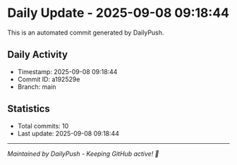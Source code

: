# Daily Update - 2025-09-08 09:18:44

This is an automated commit generated by DailyPush.

## Daily Activity
- Timestamp: 2025-09-08 09:18:44
- Commit ID: a192529e
- Branch: main

## Statistics
- Total commits: 10
- Last update: 2025-09-08 09:18:44

---
*Maintained by DailyPush - Keeping GitHub active! 🚀*
